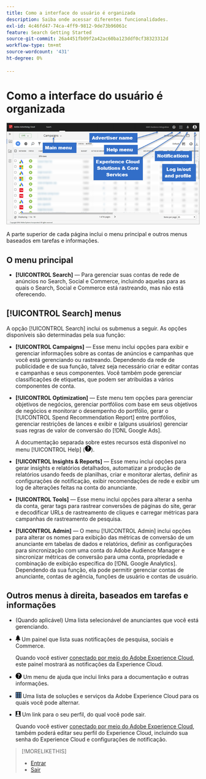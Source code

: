 ```yaml
---
title: Como a interface do usuário é organizada
description: Saiba onde acessar diferentes funcionalidades.
exl-id: 4c46fd47-74ca-4ff9-9812-9de73b96061c
feature: Search Getting Started
source-git-commit: 26a4451fb09f2a42ac60ba123ddf0cf38323312d
workflow-type: tm+mt
source-wordcount: '431'
ht-degree: 0%

---
```


# Como a interface do usuário é organizada

![Interface do usuário](/help/search-social-commerce/assets/ui.png "Interface do usuário")

A parte superior de cada página inclui o menu principal e outros menus baseados em tarefas e informações.

## O menu principal

* **[!UICONTROL Search]** — Para gerenciar suas contas de rede de anúncios no Search, Social e Commerce, incluindo aquelas para as quais o Search, Social e Commerce está rastreando, mas não está oferecendo.

## [!UICONTROL Search] menus

A opção [!UICONTROL Search] inclui os submenus a seguir. As opções disponíveis são determinadas pela sua função:

* **[!UICONTROL Campaigns]** — Esse menu inclui opções para exibir e gerenciar informações sobre as contas de anúncios e campanhas que você está gerenciando ou rastreando. Dependendo da rede de publicidade e de sua função, talvez seja necessário criar e editar contas e campanhas e seus componentes. Você também pode gerenciar classificações de etiquetas, que podem ser atribuídas a vários componentes de conta.

* **[!UICONTROL Optimization]** — Este menu tem opções para gerenciar objetivos de negócios, gerenciar portfólios com base em seus objetivos de negócios e monitorar o desempenho do portfólio, gerar o [!UICONTROL Spend Recommendation Report] entre portfólios, gerenciar restrições de lances e exibir e (alguns usuários) gerenciar suas regras de valor de conversão do [!DNL Google Ads].

  A documentação separada sobre estes recursos está disponível no menu [!UICONTROL Help] (![menu Ajuda](/help/search-social-commerce/assets/help-main-menu.png "menu Ajuda")).

* **[!UICONTROL Insights & Reports]** — Esse menu inclui opções para gerar insights e relatórios detalhados, automatizar a produção de relatórios usando feeds de planilhas, criar e monitorar alertas, definir as configurações de notificação, exibir recomendações de rede e exibir um log de alterações feitas na conta do anunciante.

* **[!UICONTROL Tools]** — Esse menu inclui opções para alterar a senha da conta, gerar tags para rastrear conversões de páginas do site, gerar e decodificar URLs de rastreamento de cliques e carregar métricas para campanhas de rastreamento de pesquisa.

* **[!UICONTROL Admin]** — O menu [!UICONTROL Admin] inclui opções para alterar os nomes para exibição das métricas de conversão de um anunciante em tabelas de dados e relatórios, definir as configurações para sincronização com uma conta do Adobe Audience Manager e sincronizar métricas de conversão para uma conta, propriedade e combinação de exibição específica do [!DNL Google Analytics]. Dependendo da sua função, ela pode permitir gerenciar contas de anunciante, contas de agência, funções de usuário e contas de usuário.

## Outros menus à direita, baseados em tarefas e informações

* (Quando aplicável) Uma lista selecionável de anunciantes que você está gerenciando.

* ![Notificações de alerta](/help/search-social-commerce/assets/notifications-panel.png "Notificações de alerta") Um painel que lista suas notificações de pesquisa, sociais e Commerce.

  Quando você estiver [conectado por meio do Adobe Experience Cloud](sign-in.md), este painel mostrará as notificações da Experience Cloud.

* ![Menu Ajuda](/help/search-social-commerce/assets/help-main-menu.png "Menu Ajuda") Um menu de ajuda que inclui links para a documentação e outras informações.

* ![Alternador de soluções](/help/search-social-commerce/assets/menu-icon.png "Alternador de soluções") Uma lista de soluções e serviços da Adobe Experience Cloud para os quais você pode alternar.

* ![Perfil de usuário](/help/search-social-commerce/assets/user-profile.png "Perfil de usuário") Um link para o seu perfil, do qual você pode sair.

  Quando você estiver [conectado por meio do Adobe Experience Cloud](sign-in.md), também poderá editar seu perfil do Experience Cloud, incluindo sua senha do Experience Cloud e configurações de notificação.

>[!MORELIKETHIS]
>
>* [Entrar](sign-in.md)
>* [Sair](sign-out.md)
